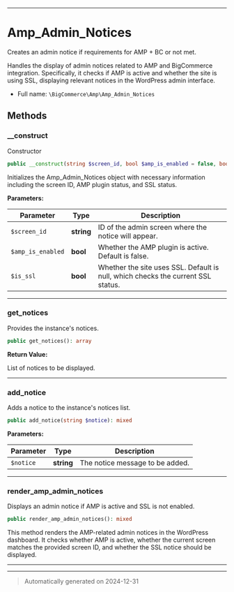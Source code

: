 ***

# Amp_Admin_Notices

Creates an admin notice if requirements for AMP + BC or not met.

Handles the display of admin notices related to AMP and BigCommerce integration.
Specifically, it checks if AMP is active and whether the site is using SSL,
displaying relevant notices in the WordPress admin interface.

* Full name: `\BigCommerce\Amp\Amp_Admin_Notices`




## Methods


### __construct

Constructor

```php
public __construct(string $screen_id, bool $amp_is_enabled = false, bool $is_ssl = null): mixed
```

Initializes the Amp_Admin_Notices object with necessary information
including the screen ID, AMP plugin status, and SSL status.






**Parameters:**

| Parameter | Type | Description |
|-----------|------|-------------|
| `$screen_id` | **string** | ID of the admin screen where the notice will appear. |
| `$amp_is_enabled` | **bool** | Whether the AMP plugin is active. Default is false. |
| `$is_ssl` | **bool** | Whether the site uses SSL. Default is null, which checks the current SSL status. |





***

### get_notices

Provides the instance's notices.

```php
public get_notices(): array
```









**Return Value:**

List of notices to be displayed.




***

### add_notice

Adds a notice to the instance's notices list.

```php
public add_notice(string $notice): mixed
```








**Parameters:**

| Parameter | Type | Description |
|-----------|------|-------------|
| `$notice` | **string** | The notice message to be added. |





***

### render_amp_admin_notices

Displays an admin notice if AMP is active and SSL is not enabled.

```php
public render_amp_admin_notices(): mixed
```

This method renders the AMP-related admin notices in the WordPress dashboard.
It checks whether AMP is active, whether the current screen matches the provided
screen ID, and whether the SSL notice should be displayed.










***


***
> Automatically generated on 2024-12-31
